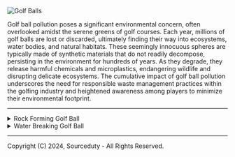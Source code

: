 ![Golf Balls](https://github.com/sourceduty/Golf_Balls/assets/123030236/262def4b-486a-42d7-a944-ba0d0377b679)

Golf ball pollution poses a significant environmental concern, often overlooked amidst the serene greens of golf courses. Each year, millions of golf balls are lost or discarded, ultimately finding their way into ecosystems, water bodies, and natural habitats. These seemingly innocuous spheres are typically made of synthetic materials that do not readily decompose, persisting in the environment for hundreds of years. As they degrade, they release harmful chemicals and microplastics, endangering wildlife and disrupting delicate ecosystems. The cumulative impact of golf ball pollution underscores the need for responsible waste management practices within the golfing industry and heightened awareness among players to minimize their environmental footprint.

***

<details><summary>Rock Forming Golf Ball</summary>
<br>

The core of the proposed golf ball could be constructed from a hydrophilic polymer, such as poly(acrylic acid), which is known for its water-absorbing properties. This polymer can swell significantly upon water absorption, which is crucial for initiating the desired chemical transformation.

Surrounding this absorbent core, a reactive layer would contain calcium oxide (CaO), commonly known as quicklime. When exposed to water, CaO reacts exothermically to form calcium hydroxide (Ca(OH)₂). Over time, as the calcium hydroxide interacts with carbon dioxide (CO₂) dissolved in the water, it would gradually convert into calcium carbonate (CaCO₃), a hard, rock-like substance. This process is known for its role in the curing of concrete and could be harnessed to solidify the golf ball.

The trigger for this sequence of reactions would be the diffusion of water through a biodegradable outer coating, which could be made of a gradually degrading polymer like polycaprolactone. Initially, this layer would act as a barrier to water, controlling the rate at which the ball begins to react and solidify. The design ensures that the golf ball remains functional during typical short-duration water exposures but begins to transform after being submerged for a prolonged period, such as 24 hours.

For environmental safety and regulatory compliance, all materials chosen would need to be non-toxic and biodegradable to ensure that they do not adversely affect aquatic ecosystems. Computational modeling could be employed to optimize the material properties, such as porosity and degradation rate of the outer layer, to precisely control the timing of water ingress and subsequent reactions.

This concept merges advanced materials science with environmental consciousness to solve a practical problem in golf, potentially reducing the environmental impact of lost golf balls in aquatic systems. Further research and development would be essential to evaluate the practicality, effectiveness, and environmental impact of this innovative approach.

<br>
</details>

<details><summary>Water Breaking Golf Ball</summary>
<br>

![Golf Ball](https://github.com/sourceduty/Physics/assets/123030236/bcb8bd6f-fc22-4faa-a403-890fa4c662b4)

Designing a simulation for a golf ball that combusts or breaks apart upon contact with water presents a unique set of challenges and considerations. This scenario involves complex interactions between the golf ball's materials and water, potentially leading to chemical reactions or physical disintegration.

The first step in the simulation would involve defining the material composition of the golf ball, which is engineered to be reactive with water. This could include materials that undergo rapid oxidation or other exothermic reactions upon contact with water. The simulation would need to account for the kinetics of these reactions, the heat released, and the effects of this heat on the surrounding environment and the golf ball itself.

The physical disintegration of the golf ball, possibly as a secondary effect of the combustion or as a separate mechanism, would require modeling the structural integrity of the ball and how it's compromised by the interaction with water. This could involve stress-strain analyses to predict how and where the ball might break apart, considering the weakened material properties due to the chemical reactions taking place.

Fluid dynamics software like ANSYS Fluent or COMSOL Multiphysics could be utilized for this simulation, as they offer advanced capabilities for modeling reactive flows and structural mechanics. Setting up the simulation would involve creating a detailed 3D model of the golf ball, specifying the reactive material properties, and defining the water environment's properties, such as temperature, flow dynamics, and chemical composition.

The simulation would run in a time-dependent manner, capturing the initial contact with water, the subsequent reactions, and the resulting physical changes to the golf ball. Key outputs would include the rate and extent of combustion, the pattern and rate of disintegration, and the temperature changes in the surrounding water.

It's important to note that such a simulation, while fascinating from a theoretical standpoint, would need to consider safety and environmental implications, particularly if intended for real-world applications. Empirical testing, conducted under strict safety protocols, would be essential to validate the simulation results and ensure that the concept is safe and environmentally responsible.

<br>
</details>

***
Copyright (C) 2024, Sourceduty - All Rights Reserved.

